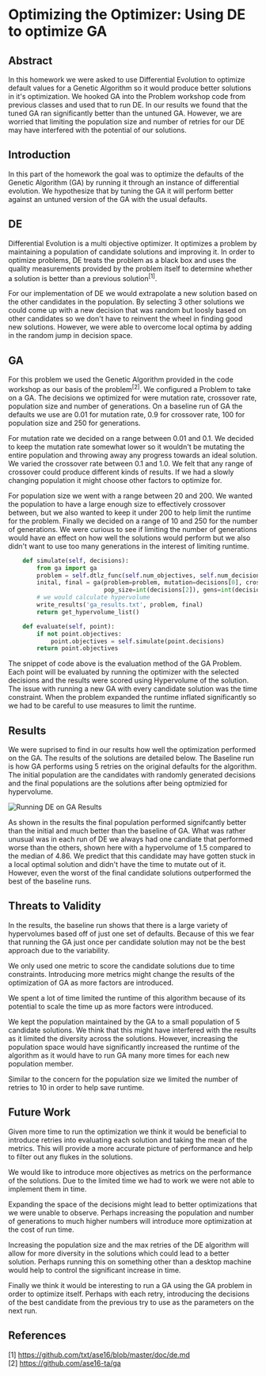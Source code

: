 # Optimizing the Optimizer: Using DE to optimize GA

## Abstract
In this homework we were asked to use Differential Evolution to optimize default values for a Genetic Algorithm so it would produce better solutions in it's optimization. We hooked GA into the Problem workshop code from previous classes and used that to run DE. In our results we found that the tuned GA ran significantly better than the untuned GA. However, we are worried that limiting the population size and number of retries for our DE may have interfered with the potential of our solutions. 

## Introduction
In this part of the homework the goal was to optimize the defaults of the Genetic Algorithm (GA) by running it through an instance of differential evolution. We hypothesize that by tuning the GA it will perform better against an untuned version of the GA with the usual defaults. 

## DE
Differential Evolution is a multi objective optimizer. It optimizes a problem by maintaining a population of candidate solutions and improving it. In order to optimize problems, DE treats the problem as a black box and uses the quality measurements provided by the problem itself to determine whether a solution is better than a previous solution<sup>[1]</sup>. 

For our implementation of DE we would extrapolate a new solution based on the other candidates in the population. By selecting 3 other solutions we could come up with a new decision that was random but loosly based on other candidates so we don't have to reinvent the wheel in finding good new solutions. However, we were able to overcome local optima by adding in the random jump in decision space.

## GA

For this problem we used the Genetic Algorithm provided in the code workshop as our basis of the problem<sup>[2]</sup>. We configured a Problem to take on a GA. The decisions we optimized for were mutation rate, crossover rate, population size and number of generations. On a baseline run of GA the defaults we use are 0.01 for mutation rate, 0.9 for crossover rate, 100 for population size and 250 for generations.

For mutation rate we decided on a range between 0.01 and 0.1. We decided to keep the mutation rate somewhat lower so it wouldn't be mutating the entire population and throwing away any progress towards an ideal solution. We varied the crossover rate between 0.1 and 1.0. We felt that any range of crossover could produce different kinds of results. If we had a slowly changing population it might choose other factors to optimize for. 

For population size we went with a range between 20 and 200. We wanted the population to have a large enough size to effectively crossover between, but we also wanted to keep it under 200 to help limit the runtime for the problem. Finally we decided on a range of 10 and 250 for the number of generations. We were curious to see if limiting the number of generations would have an effect on how well the solutions would perform but we also didn't want to use too many generations in the interest of limiting runtime. 

```python
    def simulate(self, decisions):
        from ga import ga
        problem = self.dtlz_func(self.num_objectives, self.num_decisions)
        inital, final = ga(problem=problem, mutation=decisions[0], crossover_rate=decisions[1],
                           pop_size=int(decisions[2]), gens=int(decisions[3]))
        # we would calculate hypervolume
        write_results('ga_results.txt', problem, final)
        return get_hypervolume_list() 

    def evaluate(self, point):
        if not point.objectives:
            point.objectives = self.simulate(point.decisions)
        return point.objectives
```
The snippet of code above is the evaluation method of the GA Problem. Each point will be evaluated by running the optimizer with the selected decisions and the results were scored using Hypervolume of the solution. The issue with running a new GA with every candidate solution was the time constraint. When the problem expanded the runtime inflated significantly so we had to be careful to use measures to limit the runtime.

## Results
We were suprised to find in our results how well the optimization performed on the GA. The results of the solutions are detailed below. The Baseline run is how GA performs using 5 retries on the original defaults for the algorithm. The initial population are the candidates with randomly generated decisions and the final populations are the solutions after being optmizied for hypervolume.

![Running DE on GA Results](http://i.imgur.com/apjE5X2.png)

As shown in the results the final population performed signifcantly better than the initial and much better than the baseline of GA. What was rather unusual was in each run of DE we always had one candiate that performed worse than the others, shown here with a hypervolume of 1.5 compared to the median of 4.86. We predict that this candidate may have gotten stuck in a local optimal solution and didn't have the time to mutate out of it. However, even the worst of the final candidate solutions outperformed the best of the baseline runs. 


## Threats to Validity
In the results, the baseline run shows that there is a large variety of hypervolumes based off of just one set of defaults. Because of this we fear that running the GA just once per candidate solution may not be the best approach due to the variability. 

We only used one metric to score the candidate solutions due to time constraints. Introducing more metrics might change the results of the optimization of GA as more factors are introduced. 

We spent a lot of time limited the runtime of this algorithm because of its potential to scale the time up as more factors were introduced. 

We kept the population maintained by the GA to a small population of 5 candidate solutions. We think that this might have interfered with the results as it limited the diversity across the solutions. However, increasing the population space would have significantly increased the runtime of the algorithm as it would have to run GA many more times for each new population member.

Similar to the concern for the population size we limited the number of retries to 10 in order to help save runtime. 

## Future Work
Given more time to run the optimization we think it would be beneficial to introduce retries into evaluating each solution and taking the mean of the metrics. This will provide a more accurate picture of performance and help to filter out any flukes in the solutions. 

We would like to introduce more objectives as metrics on the performance of the solutions. Due to the limited time we had to work we were not able to implement them in time. 

Expanding the space of the decisions might lead to better optimizations that we were unable to observe. Perhaps increasing the population and number of generations to much higher numbers will introduce more optimization at the cost of run time. 

Increasing the population size and the max retries of the DE algorithm will allow for more diversity in the solutions which could lead to a better solution. Perhaps running this on something other than a desktop machine would help to control the significant increase in time.

Finally we think it would be interesting to run a GA using the GA problem in order to optimize itself. Perhaps with each retry, introducing the decisions of the best candidate from the previous try to use as the parameters on the next run. 


## References
[1] https://github.com/txt/ase16/blob/master/doc/de.md
<br> [2] https://github.com/ase16-ta/ga
